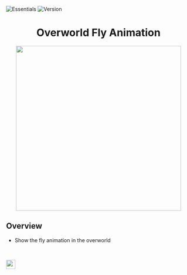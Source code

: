 ![Essentials](https://badgen.net/badge/Essentials/21.1/orange)
![Version](https://badgen.net/badge/Version/1.1.0/cyan)

<h1 align="center">Overworld Fly Animation</h1>

<p align="center">
<img width="450px" src="https://gist.github.com/assets/63038410/a7ce72cb-7586-4b4d-8597-686f80f6cadb">
</p>

## Overview
- Show the fly animation in the overworld

<br>

<a href="https://github.com/MickTK/PE-Overworld-Fly-Animation"><img width="25px" src="https://user-images.githubusercontent.com/63038410/277105894-4c82662e-5d30-4d2f-b2bc-4a73fc8a1837.png"></a>
